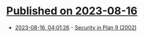 # [Published on 2023-08-16](index.md)

* [2023-08-16, 04:01:26](https://lobste.rs/s/mdpbje/security_plan_9_2002) - [Security in Plan 9 (2002)](https://doc.cat-v.org/plan_9/4th_edition/papers/auth)
